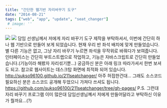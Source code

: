```yaml
---
title: "간단한 웹기반 자리바꾸기 도구"
date: "2014-08-21"
tags: ["web", "app", "update", "seat_changer"]
 # image: ''
---
```

<img class="image-wrapper" src="https://sukso96100.github.io/blogimgs/seatchanger1.png">
<img class="image-wrapper" src="https://sukso96100.github.io/blogimgs/seatchanger2.png">
담임 선생님께서 저에게 자리 바꾸기 도구 제작을 부탁하셔서, 이번에 간단히 하나 웹 기반으로 만들어 보게 되었습니다.
현재 우리 반 좌석 배치에 맞게 만들었습니다. 별 다른 기능은 없고, 그냥 자리 바꾸기 누르면 좌석을 무작위로 바꿔다가 보여줍니다.
인터페이스는 간단히 부트스트랩으로 작업하고, 기능은 자바스크립트로 간단히 만들었습니다.(기능이라 해봤자 자리섞기뿐...)
궁금하신 분은 아래 링크 따라가셔서 한번 보셔도 되고.
참고로 웹사이트는 데스크탑 화면에 최적화 되어 있습니다.
<a href="http://sukso96100.github.io/211seatchanger/">http://sukso96100.github.io/211seatchanger/</a>
아주 허접한건대... 그래도 소스코드 필요하신 분은 소스코드 공개해 두었으니 가져다 쓰셔도 됩니다.
<a href="https://github.com/sukso96100/211seatchanger/tree/gh-pages">https://github.com/sukso96100/211seatchanger/tree/gh-pages/</a>
P.S. 그런대 자리 바꾸기 프로그램 이미 많은대 담임선생님꼐서 저에게 만들어달라고 부탁하신 이유가 뭘까요...(?)